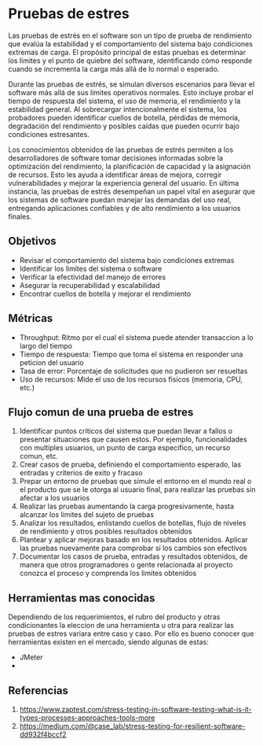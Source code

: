 # Pruebas de estres

Las pruebas de estrés en el software son un tipo de prueba de rendimiento que evalúa la estabilidad y el comportamiento del sistema bajo condiciones extremas de carga. El propósito principal de estas pruebas es determinar los límites y el punto de quiebre del software, identificando cómo responde cuando se incrementa la carga más allá de lo normal o esperado.

Durante las pruebas de estrés, se simulan diversos escenarios para llevar el software más allá de sus límites operativos normales. Esto incluye probar el tiempo de respuesta del sistema, el uso de memoria, el rendimiento y la estabilidad general. Al sobrecargar intencionalmente el sistema, los probadores pueden identificar cuellos de botella, pérdidas de memoria, degradación del rendimiento y posibles caídas que pueden ocurrir bajo condiciones estresantes. 

Los conocimientos obtenidos de las pruebas de estrés permiten a los desarrolladores de software tomar decisiones informadas sobre la optimización del rendimiento, la planificación de capacidad y la asignación de recursos. Esto les ayuda a identificar áreas de mejora, corregir vulnerabilidades y mejorar la experiencia general del usuario. En última instancia, las pruebas de estrés desempeñan un papel vital en asegurar que los sistemas de software puedan manejar las demandas del uso real, entregando aplicaciones confiables y de alto rendimiento a los usuarios finales.

## Objetivos

- Revisar el comportamiento del sistema bajo condiciones extremas
- Identificar los limites del sistema o software
- Verificar la efectividad del manejo de errores
- Asegurar la recuperabilidad y escalabilidad
- Encontrar cuellos de botella y mejorar el rendimiento

## Métricas

- Throughput: Ritmo por el cual el sistema puede atender transaccion a lo largo del tiempo
- Tiempo de respuesta: Tiempo que toma el sistema en responder una peticion del usuario
- Tasa de error: Porcentaje de solicitudes que no pudieron ser resueltas
- Uso de recursos: Mide el uso de los recursos fisicos (memoria, CPU, etc.)

## Flujo comun de una prueba de estres

1. Identificar puntos criticos del sistema que puedan llevar a fallos o presentar situaciones que causen estos. Por ejemplo, funcionalidades con multiples usuarios, un punto de carga especifico, un recurso comun, etc.
2. Crear casos de prueba, definiendo el comportamiento esperado, las entradas y criterios de exito y fracaso
3. Prepar un entorno de pruebas que simule el entorno en el mundo real o el producto que se le otorga al usuario final, para realizar las pruebas sin afectar a los usuarios
4. Realizar las pruebas aumentando la carga progresivamente, hasta alcanzar los limites del sujeto de pruebas
5. Analizar los resultados, enlistando cuellos de botellas, flujo de niveles de rendimiento y otros posibles resultados obtenidos
6. Plantear y aplicar mejoras basado en los resultados obtenidos. Aplicar las pruebas nuevamente para comprobar si los cambios son efectivos
7. Documentar los casos de prueba, entradas y resultados obtenidos, de manera que otros programadores o gente relacionada al proyecto conozca el proceso y comprenda los limites obtenidos

## Herramientas mas conocidas

Dependiendo de los requerimientos, el rubro del producto y otras condicionantes la eleccion de una herramienta u otra para realizar las pruebas de estres variara entre caso y caso. Por ello es bueno conocer que herramientas existen en el mercado, siendo algunas de estas:

- JMeter
- 

## Referencias

1. https://www.zaptest.com/stress-testing-in-software-testing-what-is-it-types-processes-approaches-tools-more
2. https://medium.com/@case_lab/stress-testing-for-resilient-software-dd932f4bccf2